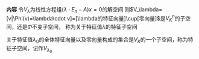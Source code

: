 **内容**
令$V_\lambda$为线性方程组$(\lambda\cdot E_n-A)x=0$的解空间
则$V_\lambda=[v|\Phi(v)=\lambda\cdot v]=[\lambda的特征向量]\cup[零向量]$是$V_K^n$的子空间，还是$\Phi$不变子空间，
称为关于特征值$\lambda$的特征子空间

关于特征值$\lambda_0$的全体特征向量以及零向量构成的集合是$V_K$的一个子空间，称为特征子空间，记作$V_{\lambda_0}$